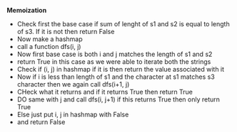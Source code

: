**Memoization**
- Check first the base case if sum of lenght of s1 and s2 is equal to length of s3. If it is not then return False
- Now make a hashmap
- call a function dfs(i, j)
- Now first base case is both i and j matches the length of s1 and s2 
- return True in this case as we were able to iterate both the strings
- Check if (i, j) in hashmap if it is then return the value associated with it
- Now if i is less than length of s1 and the character at s1 matches s3 character then we again call dfs(i+1, j)
- CHeck what it returns and if it returns True then return True
- DO same with j and call dfs(i, j+1) if this returns True then only return True
- Else just put i, j in hashmap with False
- and return False